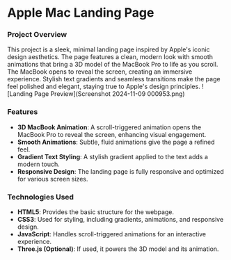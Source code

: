# Apple Mac Landing Page

### Project Overview
This project is a sleek, minimal landing page inspired by Apple's iconic design aesthetics. The page features a clean, modern look with smooth animations that bring a 3D model of the MacBook Pro to life as you scroll. The MacBook opens to reveal the screen, creating an immersive experience. Stylish text gradients and seamless transitions make the page feel polished and elegant, staying true to Apple's design principles.
![Landing Page Preview](Screenshot 2024-11-09 000953.png)

### Features
- **3D MacBook Animation**: A scroll-triggered animation opens the MacBook Pro to reveal the screen, enhancing visual engagement.
- **Smooth Animations**: Subtle, fluid animations give the page a refined feel.
- **Gradient Text Styling**: A stylish gradient applied to the text adds a modern touch.
- **Responsive Design**: The landing page is fully responsive and optimized for various screen sizes.

### Technologies Used
- **HTML5**: Provides the basic structure for the webpage.
- **CSS3**: Used for styling, including gradients, animations, and responsive design.
- **JavaScript**: Handles scroll-triggered animations for an interactive experience.
- **Three.js (Optional)**: If used, it powers the 3D model and its animation.
